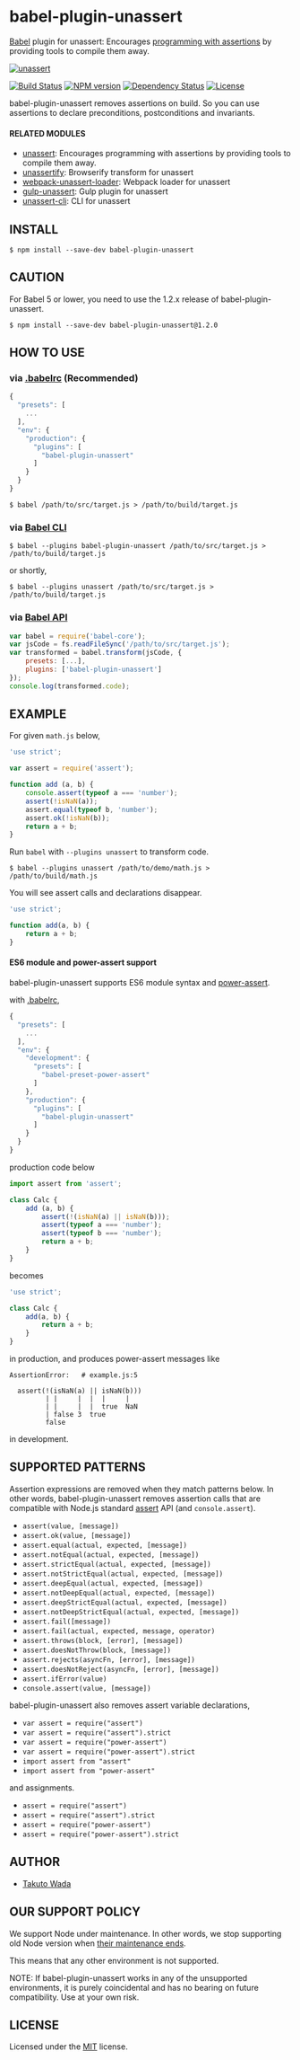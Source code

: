 babel-plugin-unassert
================================

[Babel](http://babeljs.io/) plugin for unassert: Encourages [programming with assertions](https://en.wikipedia.org/wiki/Assertion_(software_development)) by providing tools to compile them away.

[![unassert][unassert-banner]][unassert-url]

[![Build Status][travis-image]][travis-url]
[![NPM version][npm-image]][npm-url]
[![Dependency Status][depstat-image]][depstat-url]
[![License][license-image]][license-url]

babel-plugin-unassert removes assertions on build. So you can use assertions to declare preconditions, postconditions and invariants.


#### RELATED MODULES

- [unassert](https://github.com/unassert-js/unassert): Encourages programming with assertions by providing tools to compile them away.
- [unassertify](https://github.com/unassert-js/unassertify): Browserify transform for unassert
- [webpack-unassert-loader](https://github.com/unassert-js/webpack-unassert-loader): Webpack loader for unassert
- [gulp-unassert](https://github.com/unassert-js/gulp-unassert): Gulp plugin for unassert
- [unassert-cli](https://github.com/unassert-js/unassert-cli): CLI for unassert


INSTALL
---------------------------------------

```
$ npm install --save-dev babel-plugin-unassert
```


CAUTION
---------------------------------------

For Babel 5 or lower, you need to use the 1.2.x release of babel-plugin-unassert.

```
$ npm install --save-dev babel-plugin-unassert@1.2.0
```


HOW TO USE
---------------------------------------


### via [.babelrc](http://babeljs.io/docs/usage/babelrc/) (Recommended)

```javascript
{
  "presets": [
    ...
  ],
  "env": {
    "production": {
      "plugins": [
        "babel-plugin-unassert"
      ]
    }
  }
}
```

```
$ babel /path/to/src/target.js > /path/to/build/target.js
```


### via [Babel CLI](http://babeljs.io/docs/usage/cli/)

```
$ babel --plugins babel-plugin-unassert /path/to/src/target.js > /path/to/build/target.js
```

or shortly,

```
$ babel --plugins unassert /path/to/src/target.js > /path/to/build/target.js
```


### via [Babel API](http://babeljs.io/docs/usage/api/)

```javascript
var babel = require('babel-core');
var jsCode = fs.readFileSync('/path/to/src/target.js');
var transformed = babel.transform(jsCode, {
    presets: [...],
    plugins: ['babel-plugin-unassert']
});
console.log(transformed.code);
```


EXAMPLE
---------------------------------------

For given `math.js` below,

```javascript
'use strict';

var assert = require('assert');

function add (a, b) {
    console.assert(typeof a === 'number');
    assert(!isNaN(a));
    assert.equal(typeof b, 'number');
    assert.ok(!isNaN(b));
    return a + b;
}
```

Run `babel` with `--plugins unassert` to transform code.

```
$ babel --plugins unassert /path/to/demo/math.js > /path/to/build/math.js
```

You will see assert calls and declarations disappear.

```javascript
'use strict';

function add(a, b) {
    return a + b;
}
```


#### ES6 module and power-assert support

babel-plugin-unassert supports ES6 module syntax and [power-assert](https://github.com/power-assert-js/power-assert).

with [.babelrc](http://babeljs.io/docs/usage/babelrc/),

```javascript
{
  "presets": [
    ...
  ],
  "env": {
    "development": {
      "presets": [
        "babel-preset-power-assert"
      ]
    },
    "production": {
      "plugins": [
        "babel-plugin-unassert"
      ]
    }
  }
}
```

production code below

```javascript
import assert from 'assert';

class Calc {
    add (a, b) {
        assert(!(isNaN(a) || isNaN(b)));
        assert(typeof a === 'number');
        assert(typeof b === 'number');
        return a + b;
    }
}
```

becomes

```javascript
'use strict';

class Calc {
    add(a, b) {
        return a + b;
    }
}
```

in production, and produces power-assert messages like

```
AssertionError:   # example.js:5

  assert(!(isNaN(a) || isNaN(b)))
         | |     |  |  |     |
         | |     |  |  true  NaN
         | false 3  true
         false
```

in development.


SUPPORTED PATTERNS
---------------------------------------

Assertion expressions are removed when they match patterns below. In other words, babel-plugin-unassert removes assertion calls that are compatible with Node.js standard [assert](https://nodejs.org/api/assert.html) API (and `console.assert`).

* `assert(value, [message])`
* `assert.ok(value, [message])`
* `assert.equal(actual, expected, [message])`
* `assert.notEqual(actual, expected, [message])`
* `assert.strictEqual(actual, expected, [message])`
* `assert.notStrictEqual(actual, expected, [message])`
* `assert.deepEqual(actual, expected, [message])`
* `assert.notDeepEqual(actual, expected, [message])`
* `assert.deepStrictEqual(actual, expected, [message])`
* `assert.notDeepStrictEqual(actual, expected, [message])`
* `assert.fail([message])`
* `assert.fail(actual, expected, message, operator)`
* `assert.throws(block, [error], [message])`
* `assert.doesNotThrow(block, [message])`
* `assert.rejects(asyncFn, [error], [message])`
* `assert.doesNotReject(asyncFn, [error], [message])`
* `assert.ifError(value)`
* `console.assert(value, [message])`

babel-plugin-unassert also removes assert variable declarations,

* `var assert = require("assert")`
* `var assert = require("assert").strict`
* `var assert = require("power-assert")`
* `var assert = require("power-assert").strict`
* `import assert from "assert"`
* `import assert from "power-assert"`

and assignments.

* `assert = require("assert")`
* `assert = require("assert").strict`
* `assert = require("power-assert")`
* `assert = require("power-assert").strict`


AUTHOR
---------------------------------------
* [Takuto Wada](https://github.com/twada)


OUR SUPPORT POLICY
---------------------------------------

We support Node under maintenance. In other words, we stop supporting old Node version when [their maintenance ends](https://github.com/nodejs/LTS).

This means that any other environment is not supported.

NOTE: If babel-plugin-unassert works in any of the unsupported environments, it is purely coincidental and has no bearing on future compatibility. Use at your own risk.


LICENSE
---------------------------------------
Licensed under the [MIT](https://github.com/unassert-js/babel-plugin-unassert/blob/master/LICENSE) license.


[unassert-url]: https://github.com/unassert-js/unassert
[unassert-banner]: https://raw.githubusercontent.com/unassert-js/unassert-js-logo/master/banner/banner-official-fullcolor.png

[npm-url]: https://npmjs.org/package/babel-plugin-unassert
[npm-image]: https://badge.fury.io/js/babel-plugin-unassert.svg

[travis-url]: https://travis-ci.org/unassert-js/babel-plugin-unassert
[travis-image]: https://secure.travis-ci.org/unassert-js/babel-plugin-unassert.svg?branch=master

[depstat-url]: https://gemnasium.com/unassert-js/babel-plugin-unassert
[depstat-image]: https://gemnasium.com/unassert-js/babel-plugin-unassert.svg

[license-url]: https://github.com/unassert-js/babel-plugin-unassert/blob/master/LICENSE
[license-image]: https://img.shields.io/badge/license-MIT-brightgreen.svg
